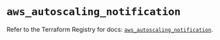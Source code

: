 # `aws_autoscaling_notification`

Refer to the Terraform Registry for docs: [`aws_autoscaling_notification`](https://registry.terraform.io/providers/hashicorp/aws/5.81.0/docs/resources/autoscaling_notification).

